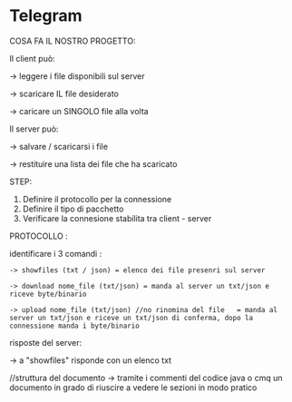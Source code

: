 # Telegram
COSA FA IL NOSTRO PROGETTO:

Il client può:

  -> leggere i file disponibili sul server
  
  -> scaricare IL file desiderato
  
  -> caricare un SINGOLO file alla volta
  

Il server può:

  -> salvare / scaricarsi i file
  
  -> restituire una lista dei file che ha scaricato
  

STEP:
  1. Definire il protocollo per la connessione
  2. Definire il tipo di pacchetto
  3. Verificare la connesione stabilita tra client - server

PROTOCOLLO :

  identificare i 3 comandi :
  
    -> showfiles (txt / json) = elenco dei file presenri sul server
    
    -> download nome_file (txt/json) = manda al server un txt/json e riceve byte/binario
    
    -> upload nome_file (txt/json) //no rinomina del file   = manda al server un txt/json e riceve un txt/json di conferma, dopo la connessione manda i byte/binario
    

  risposte del server:
  
   -> a "showfiles" risponde con un elenco txt


   //struttura del documento -> tramite i commenti del codice java o cmq un documento in grado di riuscire a vedere le sezioni in modo pratico
